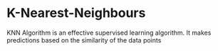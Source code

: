 # K-Nearest-Neighbours
KNN Algorithm is an effective supervised learning algorithm. It makes predictions based on the similarity of the data points
